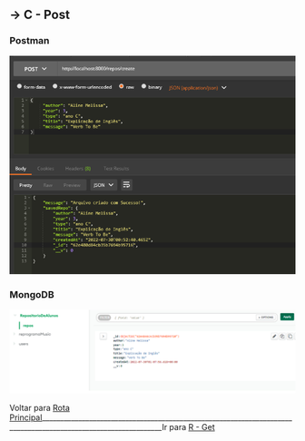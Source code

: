 ##  -> **C** - Post
### Postman
<p align="center">
  <img alt="foto" title="foto" src="../img/foto04.png"/>
</p>

### MongoDB
<p align="center">
  <img alt="foto" title="foto" src="../img/foto11.png"/>
</p>

Voltar para [Rota Principal](https://github.com/AlineAlmeida85/Projeto-Final/blob/main/Demonstracao1.md)_______________________________________________________________________________________________________________Ir para [R - Get](https://github.com/AlineAlmeida85/Projeto-Final/blob/main/Demonstracao3.md)